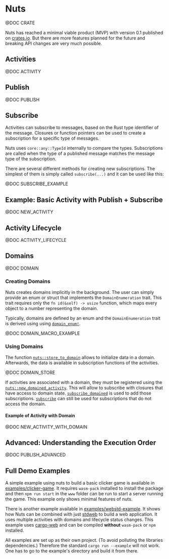 # Nuts
@DOC CRATE

Nuts has reached a minimal viable product (MVP) with version 0.1 published on [crates.io](https://crates.io/crates/nuts).
But there are more features planned for the future and breaking API changes are very much possible.

## Activities
@DOC ACTIVITY

## Publish
@DOC PUBLISH

## Subscribe 
Activities can subscribe to messages, based on the Rust type identifier of the message. Closures or function pointers can be used to create a subscription for a specific type of messages.


Nuts uses `core::any::TypeId` internally to compare the types. Subscriptions are called when the type of a published message matches the message type of the subscription.

There are several different methods for creating new subscriptions. The simplest of them is simply called `subscribe(...)` and it can be used like this:

@DOC SUBSCRIBE_EXAMPLE

## Example: Basic Activity with Publish + Subscribe
@DOC NEW_ACTIVITY

## Activity Lifecycle
@DOC ACTIVITY_LIFECYCLE

## Domains

@DOC DOMAIN

### Creating Domains
Nuts creates domains implicitly in the background. The user can simply provide an enum or struct that implements the `DomainEnumeration` trait. This trait requires only the `fn id(&self) -> usize` function, which maps every object to a number representing the domain.

Typically, domains are defined by an enum and the `DomainEnumeration` trait is derived using using [`domain_enum!`](macro.domain_enum.html). 

@DOC DOMAIN_MACRO_EXAMPLE

### Using Domains
The function [`nuts::store_to_domain`](fn.store_to_domain.html) allows to initialize data in a domain. Afterwards, the data is available in subscription functions of the activities.

@DOC DOMAIN_STORE

If activities are associated with a domain, they must be registered using the [`nuts::new_domained_activity`](fn.new_domained_activity.html).
This will allow to subscribe with closures that have access to domain state.
[`subscribe_domained`](struct.ActivityId.html#method.subscribe_domained) is used to add those subscriptions.
[`subscribe`](struct.ActivityId.html#method.subscribe) can still be used for subscriptions that do not access the domain.

#### Example of Activity with Domain
@DOC NEW_ACTIVITY_WITH_DOMAIN

## Advanced: Understanding the Execution Order
@DOC PUBLISH_ADVANCED

## Full Demo Examples
A simple example using nuts to build a basic clicker game is available in [examples/clicker-game](tree/master/examples/clicker-game). It requires `wasm-pack` installed to install the package and then `npm run start` in the `www` folder can be run to start a server running the game.
This example only shows minimal features of nuts.

There is another example available in [examples/webstd-example](tree/master/examples/webstd-example).
It shows how Nuts can be combined with just [stdweb](https://github.com/koute/stdweb) to build a web application.
It uses multiple activities with domains and lifecycle status changes.
This example uses [cargo-web](https://github.com/koute/cargo-web) and can be compiled **without** `wasm-pack` or `npm` installed.

All examples are set up as their own project. (To avoid polluting the libraries dependencies.)
Therefore the standard `cargo run --example` will not work. One has to go to the example's directory and build it from there.
